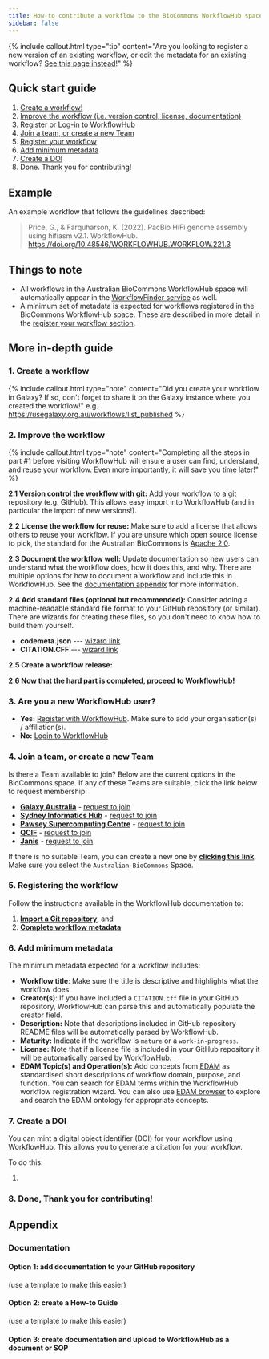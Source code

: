 ```yaml
---
title: How-to contribute a workflow to the BioCommons WorkflowHub space
sidebar: false
---
```



{% include callout.html type="tip" content="Are you looking to register a new version of an existing workflow, or edit the metadata for an existing workflow? [See this page instead](workflow_maintenance)!" %}


## Quick start guide

1. [Create a workflow!](#create-a-workflow) 
2. [Improve the workflow (i.e. version control, license, documentation)](#improve-the-workflow)
3. [Register or Log-in to WorkflowHub](#are-you-a-new-workflowhub-user)
4. [Join a team, or create a new Team](#join-a-team-or-create-a-new-team)
5. [Register your workflow](#register-your-workflow)
6. [Add minimum metadata](#add-minimum-metadata)
7. [Create a DOI](#create-a-doi)
8. Done. Thank you for contributing!


## Example

An example workflow that follows the guidelines described:
> Price, G., & Farquharson, K. (2022). PacBio HiFi genome assembly using hifiasm v2.1. WorkflowHub. https://doi.org/10.48546/WORKFLOWHUB.WORKFLOW.221.3


## Things to note

- All workflows in the Australian BioCommons WorkflowHub space will automatically appear in the [WorkflowFinder service](https://australianbiocommons.github.io/2_1_workflows.html) as well.
- A minimum set of metadata is expected for workflows registered in the BioCommons WorkflowHub space. These are described in more detail in the [register your workflow section](#register-your-workflow).


## More in-depth guide

### 1. Create a workflow

{% include callout.html type="note" content="Did you create your workflow in Galaxy? If so, don't forget to share it on the Galaxy instance where you created the workflow!" e.g. https://usegalaxy.org.au/workflows/list_published %}

### 2. Improve the workflow

{% include callout.html type="note" content="Completing all the steps in part #1 before visiting WorkflowHub will ensure a user can find, understand, and reuse your workflow. Even more importantly, it will save you time later!" %}


**2.1 Version control the workflow with git:** Add your workflow to a git repository (e.g. GitHub). This allows easy import into WorkflowHub (and in particular the import of new versions!).

**2.2 License the workflow for reuse:** Make sure to add a license that allows others to reuse your workflow. If you are unsure which open source license to pick, the standard for the Australian BioCommons is [Apache 2.0](https://spdx.org/licenses/Apache-2.0.html).

**2.3 Document the workflow well:** Update documentation so new users can understand what the workflow does, how it does this, and why. There are multiple options for how to document a workflow and include this in WorkflowHub. See the [documentation appendix](#documentation) for more information.

**2.4 Add standard files (optional but recommended):** Consider adding a machine-readable standard file format to your GitHub repository (or similar). There are wizards for creating these files, so you don't need to know how to build them yourself.

- **codemeta.json** --- [wizard link]() 
- **CITATION.CFF** --- [wizard link]()


**2.5 Create a workflow release:** 


**2.6 Now that the hard part is completed, proceed to WorkflowHub!**


### 3. Are you a new WorkflowHub user?

- **Yes:** [Register with WorkflowHub](). Make sure to add your organisation(s) / affiliation(s).
- **No:** [Login to WorkflowHub]()


### 4. Join a team, or create a new Team

Is there a Team available to join? Below are the current options in the BioCommons space. If any of these Teams are suitable, click the link below to request membership:

- [**Galaxy Australia**](https://workflowhub.eu/projects/54) - [request to join](https://workflowhub.eu/projects/54/guided_join)
- [**Sydney Informatics Hub**](https://workflowhub.eu/projects/43) - [request to join](https://workflowhub.eu/projects/43/guided_join)
- [**Pawsey Supercomputing Centre**](https://workflowhub.eu/projects/42) - [request to join](https://workflowhub.eu/projects/42/guided_join)
- [**QCIF**](https://workflowhub.eu/projects/41) - [request to join](https://workflowhub.eu/projects/41/guided_join)
- [**Janis**](https://workflowhub.eu/projects/48) - [request to join](https://workflowhub.eu/projects/48/guided_join)

If there is no suitable Team, you can create a new one by [**clicking this link**](https://workflowhub.eu/projects/guided_create). Make sure you select the `Australian BioCommons` Space.


### 5. Registering the workflow

Follow the instructions available in the WorkflowHub documentation to:

1. [**Import a Git repository**](https://about.workflowhub.eu/docs/adding-files/#git), and
2. [**Complete workflow metadata**](https://about.workflowhub.eu/docs/complete-workflow-metadata/)


### 6. Add minimum metadata

The minimum metadata expected for a workflow includes:

- **Workflow title**: Make sure the title is descriptive and highlights what the workflow does.
- **Creator(s)**: If you have included a `CITATION.cff` file in your GitHub repository, WorkflowHub can parse this and automatically populate the creator field.
- **Description:** Note that descriptions included in GitHub repository README files will be automatically parsed by WorkflowHub.
- **Maturity:** Indicate if the workflow is `mature` or a `work-in-progress`.
- **License:** Note that if a license file is included in your GitHub repository it will be automatically parsed by WorkflowHub.
- **EDAM Topic(s) and Operation(s):** Add concepts from [EDAM](https://github.com/edamontology/edamontology) as standardised short descriptions of workflow domain, purpose, and function. You can search for EDAM terms within the WorkflowHub workflow registration wizard. You can also use [EDAM browser](https://edamontology.github.io/edam-browser/) to explore and search the EDAM ontology for appropriate concepts.


### 7. Create a DOI

You can mint a digital object identifier (DOI) for your workflow using WorkflowHub. This allows you to generate a citation for your workflow.

To do this:

1. 


### 8. Done, Thank you for contributing!


## Appendix

### Documentation


#### Option 1: add documentation to your GitHub repository

(use a template to make this easier)


#### Option 2: create a How-to Guide

(use a template to make this easier)


#### Option 3: create documentation and upload to WorkflowHub as a document or SOP

